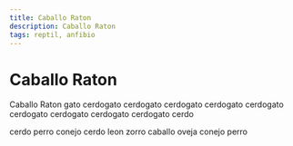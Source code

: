 ```yaml
---
title: Caballo Raton
description: Caballo Raton
tags: reptil, anfibio
---
```


# Caballo Raton

Caballo Raton gato cerdogato cerdogato cerdogato cerdogato cerdogato cerdogato cerdogato cerdogato cerdogato cerdo

cerdo perro conejo cerdo leon zorro caballo oveja conejo perro